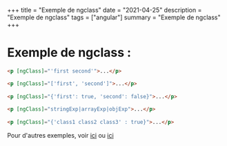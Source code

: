 +++
title = "Exemple de ngclass"
date = "2021-04-25"
description = "Exemple de ngclass"
tags = ["angular"]
summary = "Exemple de ngclass"
+++

# Exemple de ngclass :

```html
<p [ngClass]="'first second'">...</p>

<p [ngClass]="['first', 'second']">...</p>
  
<p [ngClass]="{'first': true, 'second': false}">...</p>
  
<p [ngClass]="stringExp|arrayExp|objExp">...</p>
  
<p [ngClass]="{'class1 class2 class3' : true}">...</p>
```

Pour d'autres exemples, voir [ici](https://malcoded.com/angular-cheat-sheet/) ou [ici](https://angular.io/guide/cheatsheet)
